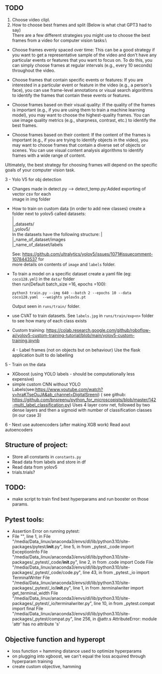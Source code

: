 ## TODO

1. Choose video clip\
2. How to choose best frames and split (Below is what chat GPT3 had to say)\
   There are a few different strategies you might use to choose the best frames from a video for computer vision tasks:\

- Choose frames evenly spaced over time: This can be a good strategy if you want to get a representative sample of the video and don't have any particular events or features that you want to focus on. To do this, you can simply choose frames at regular intervals (e.g., every 10 seconds) throughout the video.

- Choose frames that contain specific events or features: If you are interested in a particular event or feature in the video (e.g., a person's face), you can use frame-level annotations or visual search algorithms to identify the frames that contain these events or features.

- Choose frames based on their visual quality: If the quality of the frames is important (e.g., if you are using them to train a machine learning model), you may want to choose the highest-quality frames. You can use image quality metrics (e.g., sharpness, contrast, etc.) to identify the best frames.

- Choose frames based on their content: If the content of the frames is important (e.g., if you are trying to identify objects in the video), you may want to choose frames that contain a diverse set of objects or scenes. You can use visual content analysis algorithms to identify frames with a wide range of content.

Ultimately, the best strategy for choosing frames will depend on the specific goals of your computer vision task.

3 - Yolo V5 for obj detection

- Changes made in detect.py --> detect_temp.py:Added exporting of vector csv for each\
  image in img folder
- How to train on custom data (in order to add new classes)
  create a folder next to yolov5 called datasets:\
  |\
  |\_datasets/\
  |\_yolov5/\
  In the datasets have the following structure:
  |\
  |\_name_of_dataset/images\
  |\_name_of_dataset/labels

  See: https://github.com/ultralytics/yolov5/issues/1071#issuecomment-1078443537 for\
   more details on contents of `image` and `labels` folder.

- To train a model on a specific dataset create a yaml file (eg: `coco128.yml`) in the
  `data/` folder \
  then run(Default batch_size =16, epochs =100):
  ```
  python3 train.py --img 640 --batch 2 --epochs 10 --data coco128.yaml  --weights yolov5s.pt
  ```
  Output seen in `runs/train/` folder.
- use CVAT to train datasets. See `labels.jpg` in `runs/train/exp<n>` folder to see
  how many of each class exists
- Custom training: https://colab.research.google.com/github/roboflow-ai/yolov5-custom-training-tutorial/blob/main/yolov5-custom-training.ipynb

  4 - Label frames (not on objects but on behaviour)
  Use the flask application built to do labelling

5 - Train on the data

- XGboost (using YOLO labels - should be computationally less expensive)
- simple custom CNN without YOLO Labels(see:https://www.youtube.com/watch?v=hraKTseOuJA&ab_channel=DigitalSreeni)
  ( see github: https://github.com/bnsreenu/python_for_microscopists/blob/master/142-multi_label_classification.py)
  Uses 4 layer conv net, followed by two dense layers and then a sigmoid with number of classification classes (in our case 3)

6 - Next use autoencoders (after making XGB work)
Read aout autoencoders

## Structure of project:

- Store all constants in `constants.py`
- Read data from labels and store in df
- Read data from yolov5
- trials.trials?

## TODO:

- make script to train find best hyperparams and run booster on those params.

## Pytest tools:

- Assertion
  Error on running pytest:
- File "<stdin>", line 1, in <module>
  File "/media/Data_linux/anaconda3/envs/dl/lib/python3.10/site-packages/pytest/**init**.py", line 5, in <module>
  from \_pytest.\_code import ExceptionInfo
  File "/media/Data_linux/anaconda3/envs/dl/lib/python3.10/site-packages/\_pytest/\_code/**init**.py", line 2, in <module>
  from .code import Code
  File "/media/Data_linux/anaconda3/envs/dl/lib/python3.10/site-packages/\_pytest/\_code/code.py", line 43, in <module>
  from \_pytest.\_io import TerminalWriter
  File "/media/Data_linux/anaconda3/envs/dl/lib/python3.10/site-packages/\_pytest/\_io/**init**.py", line 1, in <module>
  from .terminalwriter import get_terminal_width
  File "/media/Data_linux/anaconda3/envs/dl/lib/python3.10/site-packages/\_pytest/\_io/terminalwriter.py", line 10, in <module>
  from \_pytest.compat import final
  File "/media/Data_linux/anaconda3/envs/dl/lib/python3.10/site-packages/\_pytest/compat.py", line 256, in <module>
  @attr.s
  AttributeError: module 'attr' has no attribute 's'

## Objective function and hyperopt

- loss function = hamming distance used to optimize hyperparams
- on plugging into xgboost, we can't equal the loss acquired through hyperparam training
- create custom objective, hamming
